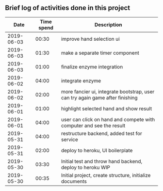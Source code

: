 ## Brief log of activities done in this project

| Date | Time spend | Description |
| - | - | - |
| 2019-06-03 | 00:30 | improve hand selection ui |
| 2019-06-03 | 01:30 | make a separate timer component |
| 2019-06-03 | 01:00 | finalize enzyme integration |
| 2019-06-02 | 04:00 | integrate enzyme |
| 2019-06-02 | 02:00 | more fancier ui, integrate bootstrap, user can try again game after finishing |
| 2019-06-01 | 01:00 | highlight selected hand and show result |
| 2019-06-01 | 04:00 | user can click on hand and compete with computer and see the result |
| 2019-05-31 | 04:00 | restructure backend, added test for service |
| 2019-05-31 | 02:00 | deploy to heroku, UI boilerplate |
| 2019-05-30 | 03:30 | Initial test and throw hand backend, deploy to heroku WIP |
| 2019-05-30 | 00:35 | Initial project, create structure, initialize documents |
